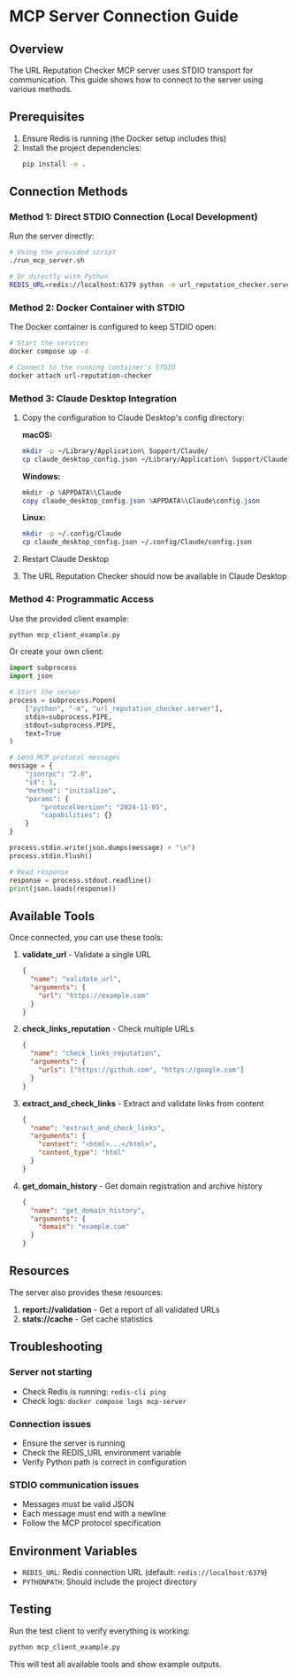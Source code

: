 # MCP Server Connection Guide

## Overview

The URL Reputation Checker MCP server uses STDIO transport for communication. This guide shows how to connect to the server using various methods.

## Prerequisites

1. Ensure Redis is running (the Docker setup includes this)
2. Install the project dependencies:
   ```bash
   pip install -e .
   ```

## Connection Methods

### Method 1: Direct STDIO Connection (Local Development)

Run the server directly:

```bash
# Using the provided script
./run_mcp_server.sh

# Or directly with Python
REDIS_URL=redis://localhost:6379 python -m url_reputation_checker.server
```

### Method 2: Docker Container with STDIO

The Docker container is configured to keep STDIO open:

```bash
# Start the services
docker compose up -d

# Connect to the running container's STDIO
docker attach url-reputation-checker
```

### Method 3: Claude Desktop Integration

1. Copy the configuration to Claude Desktop's config directory:

   **macOS:**
   ```bash
   mkdir -p ~/Library/Application\ Support/Claude/
   cp claude_desktop_config.json ~/Library/Application\ Support/Claude/config.json
   ```

   **Windows:**
   ```powershell
   mkdir -p %APPDATA%\Claude
   copy claude_desktop_config.json %APPDATA%\Claude\config.json
   ```

   **Linux:**
   ```bash
   mkdir -p ~/.config/Claude
   cp claude_desktop_config.json ~/.config/Claude/config.json
   ```

2. Restart Claude Desktop

3. The URL Reputation Checker should now be available in Claude Desktop

### Method 4: Programmatic Access

Use the provided client example:

```bash
python mcp_client_example.py
```

Or create your own client:

```python
import subprocess
import json

# Start the server
process = subprocess.Popen(
    ["python", "-m", "url_reputation_checker.server"],
    stdin=subprocess.PIPE,
    stdout=subprocess.PIPE,
    text=True
)

# Send MCP protocol messages
message = {
    "jsonrpc": "2.0",
    "id": 1,
    "method": "initialize",
    "params": {
        "protocolVersion": "2024-11-05",
        "capabilities": {}
    }
}

process.stdin.write(json.dumps(message) + "\n")
process.stdin.flush()

# Read response
response = process.stdout.readline()
print(json.loads(response))
```

## Available Tools

Once connected, you can use these tools:

1. **validate_url** - Validate a single URL
   ```json
   {
     "name": "validate_url",
     "arguments": {
       "url": "https://example.com"
     }
   }
   ```

2. **check_links_reputation** - Check multiple URLs
   ```json
   {
     "name": "check_links_reputation",
     "arguments": {
       "urls": ["https://github.com", "https://google.com"]
     }
   }
   ```

3. **extract_and_check_links** - Extract and validate links from content
   ```json
   {
     "name": "extract_and_check_links",
     "arguments": {
       "content": "<html>...</html>",
       "content_type": "html"
     }
   }
   ```

4. **get_domain_history** - Get domain registration and archive history
   ```json
   {
     "name": "get_domain_history",
     "arguments": {
       "domain": "example.com"
     }
   }
   ```

## Resources

The server also provides these resources:

1. **report://validation** - Get a report of all validated URLs
2. **stats://cache** - Get cache statistics

## Troubleshooting

### Server not starting
- Check Redis is running: `redis-cli ping`
- Check logs: `docker compose logs mcp-server`

### Connection issues
- Ensure the server is running
- Check the REDIS_URL environment variable
- Verify Python path is correct in configuration

### STDIO communication issues
- Messages must be valid JSON
- Each message must end with a newline
- Follow the MCP protocol specification

## Environment Variables

- `REDIS_URL`: Redis connection URL (default: `redis://localhost:6379`)
- `PYTHONPATH`: Should include the project directory

## Testing

Run the test client to verify everything is working:

```bash
python mcp_client_example.py
```

This will test all available tools and show example outputs.